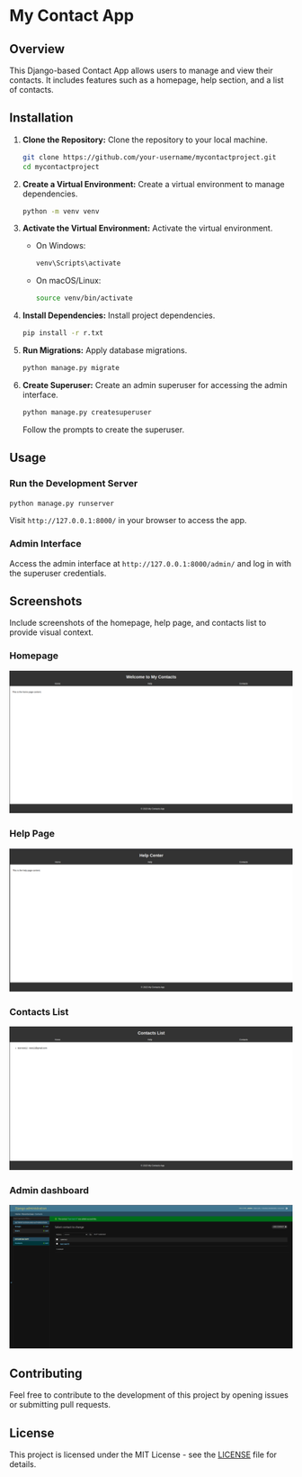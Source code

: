 # My Contact App

## Overview

This Django-based Contact App allows users to manage and view their contacts. It includes features such as a homepage, help section, and a list of contacts.

## Installation

1. **Clone the Repository:**
   Clone the repository to your local machine.

   ```bash
   git clone https://github.com/your-username/mycontactproject.git
   cd mycontactproject
   ```

2. **Create a Virtual Environment:**
   Create a virtual environment to manage dependencies.

   ```bash
   python -m venv venv
   ```

3. **Activate the Virtual Environment:**
   Activate the virtual environment.

   - On Windows:

     ```bash
     venv\Scripts\activate
     ```

   - On macOS/Linux:

     ```bash
     source venv/bin/activate
     ```

4. **Install Dependencies:**
   Install project dependencies.

   ```bash
   pip install -r r.txt
   ```

5. **Run Migrations:**
   Apply database migrations.

   ```bash
   python manage.py migrate
   ```

6. **Create Superuser:**
   Create an admin superuser for accessing the admin interface.

   ```bash
   python manage.py createsuperuser
   ```

   Follow the prompts to create the superuser.

## Usage

### Run the Development Server

```bash
python manage.py runserver
```

Visit `http://127.0.0.1:8000/` in your browser to access the app.

### Admin Interface

Access the admin interface at `http://127.0.0.1:8000/admin/` and log in with the superuser credentials.

## Screenshots

Include screenshots of the homepage, help page, and contacts list to provide visual context.

### Homepage

![Homepage](screenshots/home.png)

### Help Page

![Help Page](screenshots/help.png)

### Contacts List

![Contacts List](screenshots/contacts.png)

### Admin dashboard

![Contacts List](screenshots/admin.png)

## Contributing

Feel free to contribute to the development of this project by opening issues or submitting pull requests.

## License

This project is licensed under the MIT License - see the [LICENSE](LICENSE) file for details.

